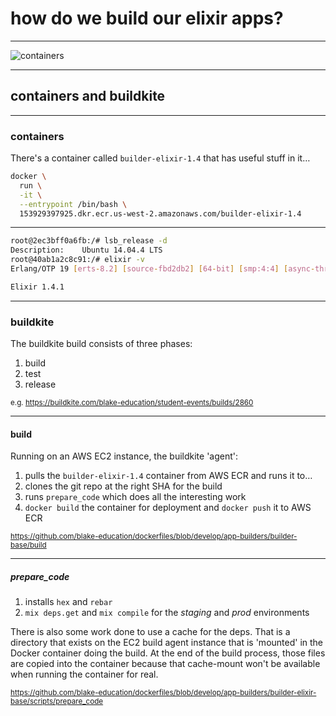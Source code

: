 # how do we build our elixir apps?

---

![containers](https://cdn.meme.am/instances/500x/63003519/sixth-sense-i-see-containers-everywhere.jpg)

---

## containers and buildkite

---

### containers

There's a container called `builder-elixir-1.4` that has useful stuff in it…

```bash
docker \
  run \
  -it \
  --entrypoint /bin/bash \
  153929397925.dkr.ecr.us-west-2.amazonaws.com/builder-elixir-1.4
```

---

```bash
root@2ec3bff0a6fb:/# lsb_release -d
Description:	Ubuntu 14.04.4 LTS
root@40ab1a2c8c91:/# elixir -v
Erlang/OTP 19 [erts-8.2] [source-fbd2db2] [64-bit] [smp:4:4] [async-threads:10] [hipe] [kernel-poll:false]

Elixir 1.4.1
```

---

### buildkite

The buildkite build consists of three phases:

1. build
2. test
3. release

<small>e.g. https://buildkite.com/blake-education/student-events/builds/2860</small>

---

#### build

Running on an AWS EC2 instance, the buildkite 'agent':

1. pulls the `builder-elixir-1.4` container from AWS ECR and runs it to…
2. clones the git repo at the right SHA for the build
3. runs `prepare_code` which does all the interesting work
4. `docker build` the container for deployment and `docker push` it to AWS ECR

<small>https://github.com/blake-education/dockerfiles/blob/develop/app-builders/builder-base/build</small>

---

##### prepare_code

1. installs `hex` and `rebar`
2. `mix deps.get` and `mix compile` for the *staging* and *prod* environments

<aside class="notice">There is also some work done to use a cache for the deps. That is a directory that exists on the EC2 build agent instance that is 'mounted' in the Docker container doing the build. At the end of the build process, those files are copied into the container because that cache-mount won't be available when running the container for real.</aside>

<small>https://github.com/blake-education/dockerfiles/blob/develop/app-builders/builder-elixir-base/scripts/prepare_code</small>
